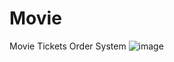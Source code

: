 # Movie
Movie Tickets Order System
![image](https://github.com/VladimirBeev/Movie/assets/29148965/62718552-387f-4270-89ba-b1f84f7e4d83)
